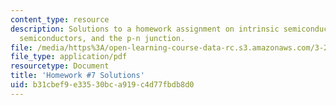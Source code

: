 ```yaml
---
content_type: resource
description: Solutions to a homework assignment on intrinsic semiconductors, p-doped
  semiconductors, and the p-n junction.
file: /media/https%3A/open-learning-course-data-rc.s3.amazonaws.com/3-23-electrical-optical-and-magnetic-properties-of-materials-fall-2007/b31cbef9e33530bca919c4d77fbdb8d0_sol7.pdf
file_type: application/pdf
resourcetype: Document
title: 'Homework #7 Solutions'
uid: b31cbef9-e335-30bc-a919-c4d77fbdb8d0
---
```

